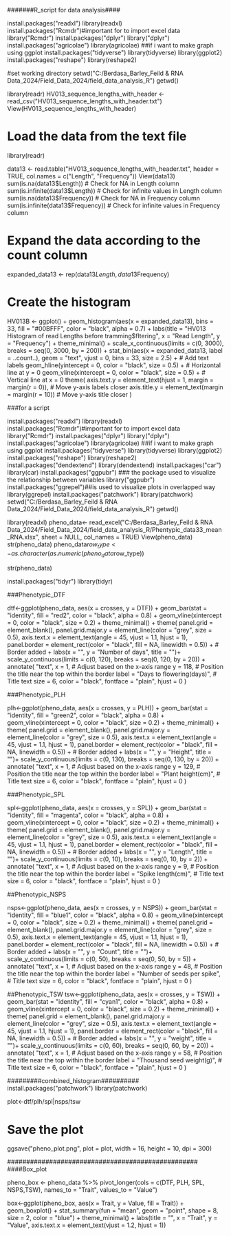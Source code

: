 #######R_script for data analysis####

install.packages("readxl")
library(readxl)
install.packages("Rcmdr")#important for to import excel data
library("Rcmdr")
install.packages("dplyr")
library("dplyr") 
install.packages("agricolae")
library(agricolae)
##if i want to make graph using ggplot
install.packages("tidyverse")
library(tidyverse)
library(ggplot2)
install.packages("reshape")
library(reshape2)

#set working directory
setwd("C:/Berdasa_Barley_Feild & RNA Data_2024/Field_Data_2024/field_data_analysis_R")
getwd()

library(readr)
HV013_sequence_lengths_with_header <- read_csv("HV013_sequence_lengths_with_header.txt")
View(HV013_sequence_lengths_with_header)

# Load the data from the text file
library(readr)

data13 <- read.table("HV013_sequence_lengths_with_header.txt", header = TRUE, col.names = c("Length", "Frequency"))
View(data13)
sum(is.na(data13$Length))  # Check for NA in Length column
sum(is.infinite(data13$Length))  # Check for infinite values in Length column
sum(is.na(data13$Frequency))  # Check for NA in Frequency column
sum(is.infinite(data13$Frequency))  # Check for infinite values in Frequency column

# Expand the data according to the count column
expanded_data13 <- rep(data13$Length, data13$Frequency)

# Create the histogram
HV013B <- ggplot() +
   geom_histogram(aes(x = expanded_data13), bins = 33, fill = "#00BFFF", color = "black", alpha = 0.7) +
   labs(title = "HV013 Histogram of read Lengths before tramming$fltering", x = "Read Length", y = "Frequency") +
   theme_minimal() +
   scale_x_continuous(limits = c(0, 3000), breaks = seq(0, 3000, by = 200)) +
   stat_bin(aes(x = expanded_data13, label = ..count..), geom = "text", vjust = 0, bins = 33, size = 2.5) +  # Add text labels
   geom_hline(yintercept = 0, color = "black", size = 0.5) +  # Horizontal line at y = 0
   geom_vline(xintercept = 0, color = "black", size = 0.5) +  # Vertical line at x = 0
   theme(
     axis.text.y = element_text(hjust = 1, margin = margin(r = 0)),  # Move y-axis labels closer
     axis.title.y = element_text(margin = margin(r = 10))             # Move y-axis title closer
   )


   ###for a script


   install.packages("readxl")
library(readxl)
install.packages("Rcmdr")#important for to import excel data
library("Rcmdr")
install.packages("dplyr")
library("dplyr") 
install.packages("agricolae")
library(agricolae)
##if i want to make graph using ggplot
install.packages("tidyverse")
library(tidyverse)
library(ggplot2)
install.packages("reshape")
library(reshape2)
install.packages("dendextend")
library(dendextend)
install.packages("car")
library(car)
install.packages("ggpubr") ### the package used to visualize the relationship between variables
library("ggpubr")
install.packages("ggrepel")##is used to visualize plots in overlapped way
library(ggrepel)
install.packages("patchwork")
library(patchwork)
setwd("C:/Berdasa_Barley_Feild & RNA Data_2024/Field_Data_2024/field_data_analysis_R")
getwd()

library(readxl)
pheno_data<- read_excel("C:/Berdasa_Barley_Feild & RNA Data_2024/Field_Data_2024/field_data_analysis_R/Phentypic_data33_mean_RNA.xlsx",
                            sheet = NULL, col_names = TRUE)
View(pheno_data)
str(pheno_data)
pheno_data$row_type<-as.character(as.numeric(pheno_data$row_type))

str(pheno_data)

install.packages("tidyr")
library(tidyr)

###Phenotypic_DTF

dtf<-ggplot(pheno_data, aes(x = crosses, y = DTF)) +
  geom_bar(stat = "identity", fill = "red2", color = "black", alpha = 0.8) +
  geom_vline(xintercept = 0, color = "black", size = 0.2) +
  theme_minimal() +
  theme( panel.grid = element_blank(),
         panel.grid.major.y = element_line(color = "grey", size = 0.5),
         axis.text.x = element_text(angle = 45, vjust = 1.1, hjust = 1),
         panel.border = element_rect(color = "black", fill = NA, linewidth = 0.5)) + # Border added +
  labs(x = "", y = "Number of days", title = "")+
  scale_y_continuous(limits = c(0, 120), breaks = seq(0, 120, by = 20)) +
  annotate(
    "text",
    x = 1,                          # Adjust based on the x-axis range
    y = 118,                          # Position the title near the top within the border
    label = "Days to flowering(days)",    # Title text
    size = 6, color = "black", fontface = "plain", hjust = 0
  )



###Phenotypic_PLH

plh<-ggplot(pheno_data, aes(x = crosses, y = PLH)) +
  geom_bar(stat = "identity", fill = "green2", color = "black", alpha = 0.8) +
  geom_vline(xintercept = 0, color = "black", size = 0.2) +
  theme_minimal() +
  theme( panel.grid = element_blank(),
         panel.grid.major.y = element_line(color = "grey", size = 0.5),
         axis.text.x = element_text(angle = 45, vjust = 1.1, hjust = 1),
         panel.border = element_rect(color = "black", fill = NA, linewidth = 0.5)) + # Border added +
  labs(x = "", y = "Height", title = "")+
  scale_y_continuous(limits = c(0, 130), breaks = seq(0, 130, by = 20)) +
  annotate(
    "text",
    x = 1,                          # Adjust based on the x-axis range
    y = 129,                          # Position the title near the top within the border
    label = "Plant height(cm)",    # Title text
    size = 6, color = "black", fontface = "plain", hjust = 0
  )


###Phenotypic_SPL

spl<-ggplot(pheno_data, aes(x = crosses, y = SPL)) +
  geom_bar(stat = "identity", fill = "magenta", color = "black", alpha = 0.8) +
  geom_vline(xintercept = 0, color = "black", size = 0.2) +
  theme_minimal() +
  theme( panel.grid = element_blank(),
         panel.grid.major.y = element_line(color = "grey", size = 0.5),
         axis.text.x = element_text(angle = 45, vjust = 1.1, hjust = 1),
         panel.border = element_rect(color = "black", fill = NA, linewidth = 0.5)) + # Border added +
  labs(x = "", y = "Length", title = "")+
  scale_y_continuous(limits = c(0, 10), breaks = seq(0, 10, by = 2)) +
  annotate(
    "text",
    x = 1,                          # Adjust based on the x-axis range
    y = 9,                          # Position the title near the top within the border
    label = "Spike length(cm)",    # Title text
    size = 6, color = "black", fontface = "plain", hjust = 0
  )


##Phenotypic_NSPS

nsps<-ggplot(pheno_data, aes(x = crosses, y = NSPS)) +
  geom_bar(stat = "identity", fill = "blue1", color = "black", alpha = 0.8) +
  geom_vline(xintercept = 0, color = "black", size = 0.2) +
  theme_minimal() +
  theme( panel.grid = element_blank(),
         panel.grid.major.y = element_line(color = "grey", size = 0.5),
         axis.text.x = element_text(angle = 45, vjust = 1.1, hjust = 1),
         panel.border = element_rect(color = "black", fill = NA, linewidth = 0.5)) + # Border added +
  labs(x = "", y = "Count", title = "")+
  scale_y_continuous(limits = c(0, 50), breaks = seq(0, 50, by = 5)) +
  annotate(
    "text",
    x = 1,                          # Adjust based on the x-axis range
    y = 48,                          # Position the title near the top within the border
    label = "Number of seeds per spike",    # Title text
    size = 6, color = "black", fontface = "plain", hjust = 0
  )

##Phenotypic_TSW
tsw<-ggplot(pheno_data, aes(x = crosses, y = TSW)) +
  geom_bar(stat = "identity", fill = "cyan1", color = "black", alpha = 0.8) +
  geom_vline(xintercept = 0, color = "black", size = 0.2) +
  theme_minimal() +
  theme( panel.grid = element_blank(),
         panel.grid.major.y = element_line(color = "grey", size = 0.5),
         axis.text.x = element_text(angle = 45, vjust = 1.1, hjust = 1),
         panel.border = element_rect(color = "black", fill = NA, linewidth = 0.5)) + # Border added +
  labs(x = "", y = "weight", title = "")+
  scale_y_continuous(limits = c(0, 60), breaks = seq(0, 60, by = 20)) +
  annotate(
    "text",
    x = 1,                          # Adjust based on the x-axis range
    y = 58,                          # Position the title near the top within the border
    label = "Thousand seed weight(g)",    # Title text
    size = 6, color = "black", fontface = "plain", hjust = 0
  )


#########combined_histogram##########
install.packages("patchwork")
library(patchwork)

plot<-dtf/plh/spl|nsps/tsw

# Save the plot
ggsave("pheno_plot.png", plot = plot, width = 16, height = 10, dpi = 300)




##################################################
####Box_plot

pheno_box <- pheno_data %>%
  pivot_longer(cols = c(DTF, PLH, SPL, NSPS,TSW), 
               names_to = "Trait", 
               values_to = "Value")

box<-ggplot(pheno_box, aes(x = Trait, y = Value, fill = Trait)) + 
  geom_boxplot() +
  stat_summary(fun = "mean", geom = "point", shape = 8, 
               size = 2, color = "blue") +
  theme_minimal() +
  labs(title = "",
       x = "Trait",
       y = "Value",
       axis.text.x = element_text(vjust = 1.2, hjust = 1))



